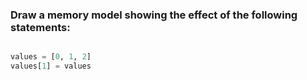 ### Draw a memory model showing the effect of the following statements:

```python

​values = [0, 1, 2]
​values[1] = values

```
